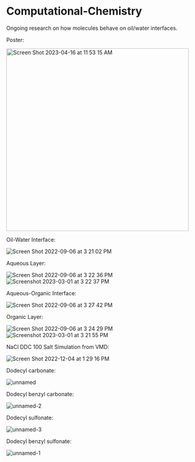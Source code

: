 # Computational-Chemistry
Ongoing research on how molecules behave on oil/water interfaces.

Poster: 

<img width="480" alt="Screen Shot 2023-04-16 at 11 53 15 AM" src="https://user-images.githubusercontent.com/62251927/232335270-b26efdd3-e19d-45cd-a7a6-7478369e508d.png">

Oil-Water Interface: 

![Screen Shot 2022-09-06 at 3 21 02 PM](https://user-images.githubusercontent.com/62251927/188936627-eecb847b-01d1-4f29-892f-8a3e18c493bd.png)

Aqueous Layer: 

![Screen Shot 2022-09-06 at 3 22 36 PM](https://user-images.githubusercontent.com/62251927/188936581-ade1a541-105e-4df5-b8d4-cc913062b752.png)
![Screenshot 2023-03-01 at 3 22 37 PM](https://user-images.githubusercontent.com/62251927/232262051-6e6af280-ecf3-46e2-9435-3ec2ea79e7f3.png)

Aqueous-Organic Interface: 

![Screen Shot 2022-09-06 at 3 27 42 PM](https://user-images.githubusercontent.com/62251927/188936679-cf175e8c-b99e-412c-a1f7-d420d87bcaf6.png)

Organic Layer: 

![Screen Shot 2022-09-06 at 3 24 29 PM](https://user-images.githubusercontent.com/62251927/188936748-d33e462d-9bc9-4b90-b5b2-75595dbca5ef.png)
![Screenshot 2023-03-01 at 3 21 55 PM](https://user-images.githubusercontent.com/62251927/232262057-f3ccc1d7-9e11-4579-bb35-ad41d36ca698.png)

NaCl DDC 100 Salt Simulation from VMD: 

![Screen Shot 2022-12-04 at 1 29 16 PM](https://user-images.githubusercontent.com/62251927/205516789-6241c6e3-e94b-45d6-b255-b932a72de9fa.png)

Dodecyl carbonate: 

![unnamed](https://user-images.githubusercontent.com/62251927/232262078-f41a5423-104e-4124-ae7b-c9a0aca5d6a2.png)

Dodecyl benzyl carbonate: 

![unnamed-2](https://user-images.githubusercontent.com/62251927/232262081-6e612285-f578-4046-ac77-8b5f45f51fcb.png)

Dodecyl sulfonate: 

![unnamed-3](https://user-images.githubusercontent.com/62251927/232262100-debec635-cd67-40d4-859a-ef56f6216d85.png)

Dodecyl benzyl sulfonate:  

![unnamed-1](https://user-images.githubusercontent.com/62251927/232262093-8c85e189-1a78-444b-b2e3-de8941aeb9d3.png)
